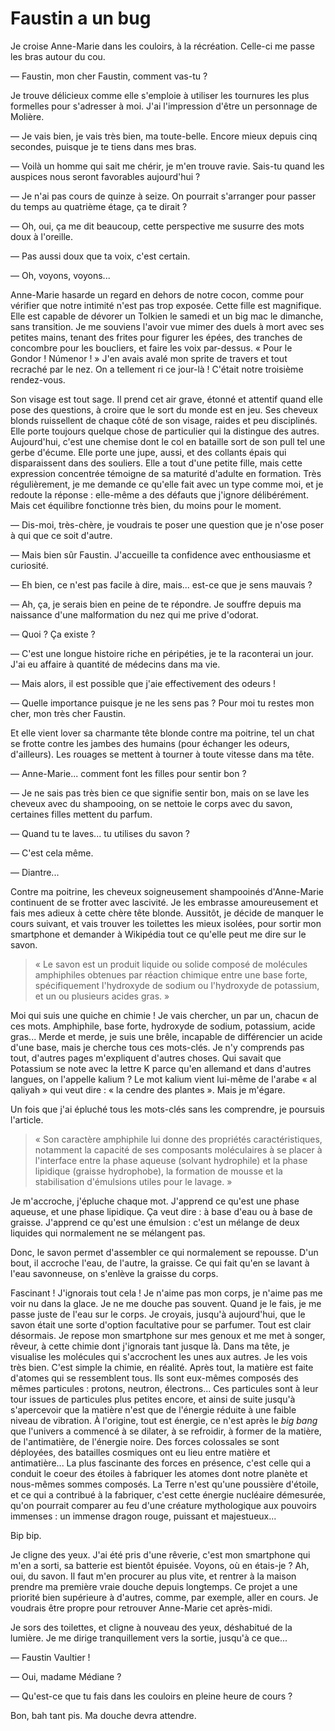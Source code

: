 # Faustin a un bug

Je croise Anne-Marie dans les couloirs, à la récréation.
Celle-ci me passe les bras autour du cou.

— Faustin, mon cher Faustin, comment vas-tu ?

Je trouve délicieux comme elle s'emploie à utiliser les tournures les plus formelles pour s'adresser à moi.
J'ai l'impression d'être un personnage de Molière.

— Je vais bien, je vais très bien, ma toute-belle. Encore mieux depuis cinq secondes, puisque je te tiens dans mes bras.

— Voilà un homme qui sait me chérir, je m'en trouve ravie. Sais-tu quand les auspices nous seront favorables aujourd'hui ?

— Je n'ai pas cours de quinze à seize. On pourrait s'arranger pour passer du temps au quatrième étage, ça te dirait ?

— Oh, oui, ça me dit beaucoup, cette perspective me susurre des mots doux à l'oreille.

— Pas aussi doux que ta voix, c'est certain.

— Oh, voyons, voyons...

Anne-Marie hasarde un regard en dehors de notre cocon, comme pour vérifier que notre intimité n'est pas trop exposée.
Cette fille est magnifique.
Elle est capable de dévorer un Tolkien le samedi et un big mac le dimanche, sans transition.
Je me souviens l'avoir vue mimer des duels à mort avec ses petites mains, tenant des frites pour figurer les épées, des tranches de concombre pour  les boucliers, et faire les voix par-dessus.
« Pour le Gondor ! Númenor ! »
J'en avais avalé mon sprite de travers et tout recraché par le nez.
On a tellement ri ce jour-là !
C'était notre troisième rendez-vous.

Son visage est tout sage.
Il prend cet air grave, étonné et attentif quand elle pose des questions, à croire que le sort du monde est en jeu.
Ses cheveux blonds ruissellent de chaque côté de son visage, raides et peu disciplinés.
Elle porte toujours quelque chose de particulier qui la distingue des autres.
Aujourd'hui, c'est une chemise dont le col en bataille sort de son pull tel une gerbe d'écume.
Elle porte une jupe, aussi, et des collants épais qui disparaissent dans des souliers.
Elle a tout d'une petite fille, mais cette expression concentrée témoigne de sa maturité d'adulte en formation.
Très régulièrement, je me demande ce qu'elle fait avec un type comme moi, et je redoute la réponse :
elle-même a des défauts que j'ignore délibérément.
Mais cet équilibre fonctionne très bien, du moins pour le moment.

— Dis-moi, très-chère, je voudrais te poser une question que je n'ose poser à qui que ce soit d'autre.

— Mais bien sûr Faustin. J'accueille ta confidence avec enthousiasme et curiosité.

— Eh bien, ce n'est pas facile à dire, mais... est-ce que je sens mauvais ?

— Ah, ça, je serais bien en peine de te répondre.
Je souffre depuis ma naissance d'une malformation du nez qui me prive d'odorat.

— Quoi ? Ça existe ?

— C'est une longue histoire riche en péripéties, je te la raconterai un jour.
J'ai eu affaire à quantité de médecins dans ma vie.

— Mais alors, il est possible que j'aie effectivement des odeurs !

— Quelle importance puisque je ne les sens pas ?
Pour moi tu restes mon cher, mon très cher Faustin.

Et elle vient lover sa charmante tête blonde contre ma poitrine, tel un chat se frotte contre les jambes des humains (pour échanger les odeurs, d'ailleurs).
Les rouages se mettent à tourner à toute vitesse dans ma tête.

— Anne-Marie... comment font les filles pour sentir bon ?

— Je ne sais pas très bien ce que signifie sentir bon, mais on se lave les cheveux avec du shampooing, on se nettoie le corps avec du savon, certaines filles mettent du parfum.

— Quand tu te laves... tu utilises du savon ?

— C'est cela même.

— Diantre...

Contre ma poitrine, les cheveux soigneusement shampooinés d'Anne-Marie continuent de se frotter avec lascivité.
Je les embrasse amoureusement et fais mes adieux à cette chère tête blonde.
Aussitôt, je décide de manquer le cours suivant, et vais trouver les toilettes les mieux isolées, pour sortir mon smartphone et demander à Wikipédia tout ce qu'elle peut me dire sur le savon.

> « Le savon est un produit liquide ou solide composé de molécules amphiphiles obtenues par réaction chimique entre une base forte, spécifiquement l'hydroxyde de sodium ou l'hydroxyde de potassium, et un ou plusieurs acides gras. »

Moi qui suis une quiche en chimie !
Je vais chercher, un par un, chacun de ces mots.
Amphiphile, base forte, hydroxyde de sodium, potassium, acide gras...
Merde et merde, je suis une brêle, incapable de différencier un acide d'une base, mais je cherche tous ces mots-clés.
Je n'y comprends pas tout, d'autres pages m'expliquent d'autres choses.
Qui savait que Potassium se note avec la lettre K parce qu'en allemand et dans d'autres langues, on l'appelle kalium ?
Le mot kalium vient lui-même de l'arabe « al qaliyah » qui veut dire : « la cendre des plantes ». Mais je m'égare.

Un fois que j'ai épluché tous les mots-clés sans les comprendre, je poursuis l'article.

> « Son caractère amphiphile lui donne des propriétés caractéristiques, notamment la capacité de ses composants moléculaires à se placer à l'interface entre la phase aqueuse (solvant hydrophile) et la phase lipidique (graisse hydrophobe), la formation de mousse et la stabilisation d'émulsions utiles pour le lavage. »

Je m'accroche, j'épluche chaque mot.
J'apprend ce qu'est une phase aqueuse, et une phase lipidique.
Ça veut dire : à base d'eau ou à base de graisse.
J'apprend ce qu'est une émulsion : c'est un mélange de deux liquides qui normalement ne se mélangent pas.

Donc, le savon permet d'assembler ce qui normalement se repousse.
D'un bout, il accroche l'eau, de l'autre, la graisse.
Ce qui fait qu'en se lavant à l'eau savonneuse, on s'enlève la graisse du corps.

Fascinant ! J'ignorais tout cela !
Je n'aime pas mon corps, je n'aime pas me voir nu dans la glace.
Je ne me douche pas souvent.
Quand je le fais, je me passe juste de l'eau sur le corps.
Je croyais, jusqu'à aujourd'hui, que le savon était une sorte d'option facultative pour se parfumer.
Tout est clair désormais.
Je repose mon smartphone sur mes genoux et me met à songer, rêveur, à cette chimie dont j'ignorais tant jusque là.
Dans ma tête, je visualise les molécules qui s'accrochent les unes aux autres.
Je les vois très bien.
C'est simple la chimie, en réalité.
Après tout, la matière est faite d'atomes qui se ressemblent tous.
Ils sont eux-mêmes composés des mêmes particules : protons, neutron, électrons...
Ces particules sont à leur tour issues de particules plus petites encore, et ainsi de suite jusqu'à s'apercevoir que la matière n'est que de l'énergie réduite à une faible niveau de vibration.
À l'origine, tout est énergie, ce n'est après le *big bang* que l'univers a commencé à se dilater, à se refroidir, à former de la matière, de l'antimatière, de l'énergie noire.
Des forces colossales se sont déployées, des batailles cosmiques ont eu lieu entre matière et antimatière...
La plus fascinante des forces en présence, c'est celle qui a conduit le coeur des étoiles à fabriquer les atomes dont notre planète et nous-mêmes sommes composés.
La Terre n'est qu'une poussière d'étoile, et ce qui a contribué à la fabriquer, c'est cette énergie nucléaire démesurée, qu'on pourrait comparer au feu d'une créature mythologique aux pouvoirs immenses : un immense dragon rouge, puissant et majestueux...

Bip bip.

Je cligne des yeux.
J'ai été pris d'une rêverie, c'est mon smartphone qui m'en a sorti, sa batterie est bientôt épuisée.
Voyons, où en étais-je ?
Ah, oui, du savon.
Il faut m'en procurer au plus vite, et rentrer à la maison prendre ma première vraie douche depuis longtemps.
Ce projet a une priorité bien supérieure à d'autres, comme, par exemple, aller en cours.
Je voudrais être propre pour retrouver Anne-Marie cet après-midi.

Je sors des toilettes, et cligne à nouveau des yeux, déshabitué de la lumière.
Je me dirige tranquillement vers la sortie, jusqu'à ce que...

— Faustin Vaultier !

— Oui, madame Médiane ?

— Qu'est-ce que tu fais dans les couloirs en pleine heure de cours ?

Bon, bah tant pis. Ma douche devra attendre.
